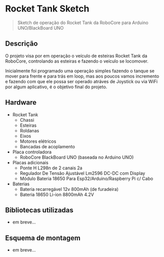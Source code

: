 # Rocket Tank Sketch

> Sketch de operação do Rocket Tank da RoboCore para Arduino UNO/BlackBoard UNO

## Descrição

O projeto visa por em operação o veículo de esteiras Rocket Tank da RoboCore, controlando as esteiras e fazendo o veículo se locomover.

Inicialmente foi programado uma operação simples fazendo o tanque se mover para frente e para trás em loop, mas aos poucos vamos incremento e fazendo com que ele possa ser operado atráves de Joystick ou via WiFi por algum aplicativo, é o objetivo final do projeto.

## Hardware

- Rocket Tank
  - Chassi
  - Esteiras
  - Roldanas
  - Eixos
  - Motores elétricos
  - Bancadas de acoplamento
- Placa controladora
  - RoboCore BlackBoard UNO (baseada no Arduino UNO)
- Placas adicionais
  - Ponte H L298n de 2 canais 2a
  - Regulador De Tensão Ajustável Lm2596 DC-DC com Display
  - Módulo Bateria 18650 Para Esp32/Arduino/Raspberry Pi c/ Cabo
- Baterias
  - Bateria recarregável 12v 800mAh (de furadeira)
  - Bateria 18650 Li-ion 8800mAh 4.2V



## Bibliotecas utilizadas

- em breve...

## Esquema de montagem

- em breve...
